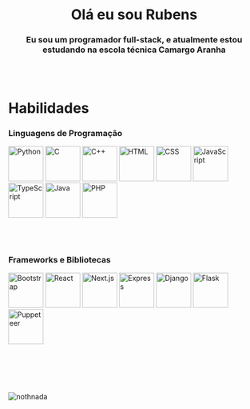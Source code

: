 <h1 align="center">Olá eu sou Rubens</h1>
<h3 align="center">Eu sou um programador full-stack, e atualmente estou estudando na escola técnica Camargo Aranha</h3>
<br>
<br>

# Habilidades
### Linguagens de Programação
<p>
<img src="https://cdn.jsdelivr.net/gh/devicons/devicon@latest/icons/python/python-original.svg" width="70px" alt="Python"/>
<img src="https://cdn.jsdelivr.net/gh/devicons/devicon@latest/icons/c/c-original.svg" width="70px" alt="C"/>
<img src="https://cdn.jsdelivr.net/gh/devicons/devicon@latest/icons/cplusplus/cplusplus-original.svg" width="70px" alt="C++"/>
<img src="https://cdn.jsdelivr.net/gh/devicons/devicon@latest/icons/html5/html5-original-wordmark.svg" width="70px" alt="HTML"/>
<img src="https://cdn.jsdelivr.net/gh/devicons/devicon@latest/icons/css3/css3-original-wordmark.svg" width="70px" alt="CSS"/>
<img src="https://cdn.jsdelivr.net/gh/devicons/devicon@latest/icons/javascript/javascript-original.svg" width="70px" alt="JavaScript"/>
<img src="https://cdn.jsdelivr.net/gh/devicons/devicon@latest/icons/typescript/typescript-original.svg" width="70px" alt="TypeScript"/>
<img src="https://cdn.jsdelivr.net/gh/devicons/devicon@latest/icons/java/java-original.svg" width="70px" alt="Java"/>
<img src="https://cdn.jsdelivr.net/gh/devicons/devicon@latest/icons/php/php-original.svg" width="70px" alt="PHP"/>

</p>

<br>
<br>

### Frameworks e Bibliotecas
<p>
<img src="https://cdn.jsdelivr.net/gh/devicons/devicon@latest/icons/bootstrap/bootstrap-original.svg" width="70px" alt="Bootstrap"/>
<img src="https://cdn.jsdelivr.net/gh/devicons/devicon@latest/icons/react/react-original-wordmark.svg" width="70px" alt="React"/>
<img src="https://cdn.jsdelivr.net/gh/devicons/devicon@latest/icons/nextjs/nextjs-original.svg" width="70px" alt="Next.js"/>
<img src="https://cdn.jsdelivr.net/gh/devicons/devicon@latest/icons/express/express-original-wordmark.svg" width="70px" alt="Express"/>
<img src="https://cdn.jsdelivr.net/gh/devicons/devicon@latest/icons/django/django-plain-wordmark.svg" width="70px" alt="Django"/>
<img src="https://cdn.jsdelivr.net/gh/devicons/devicon@latest/icons/flask/flask-original-wordmark.svg" width="70px" alt="Flask"/>
<img src="https://cdn.jsdelivr.net/gh/devicons/devicon@latest/icons/puppeteer/puppeteer-original.svg" width="70px" alt="Puppeteer"/>
          
          
          
</p>

<br>
<br>
<br>
<br>

<p><img align="left" src="https://github-readme-stats.vercel.app/api/top-langs?username=nothnada&show_icons=true&locale=en&layout=compact&theme=dark" alt="nothnada" /></p>
